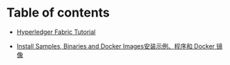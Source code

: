 # Table of contents

* [Hyperledger Fabric Tutorial](README.md)

* [Install Samples, Binaries and Docker Images安装示例、程序和 Docker 镜像](install.md)